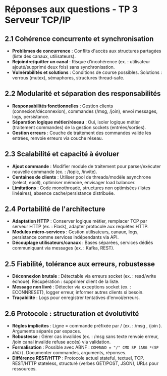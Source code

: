 # Réponses aux questions - TP 3 Serveur TCP/IP

## 2.1 Cohérence concurrente et synchronisation
- **Problèmes de concurrence** : Conflits d'accès aux structures partagées (liste des canaux, utilisateurs).
- **Rejoindre/quitter un canal** : Risque d'incohérence (ex. : utilisateur ajouté/supprimé deux fois) sans synchronisation.
- **Vulnérabilités et solutions** : Conditions de course possibles. Solutions : verrous (mutex), sémaphores, structures thread-safe.

## 2.2 Modularité et séparation des responsabilités
- **Responsabilités fonctionnelles** : Gestion clients (connexion/déconnexion), commandes (/msg, /join), envoi messages, logs, persistance.
- **Séparation logique métier/réseau** : Oui, isoler logique métier (traitement commandes) de la gestion sockets (entrées/sorties).
- **Gestion erreurs** : Couche de traitement des commandes valide les entrées, renvoie erreurs via couche réseau.

## 2.3 Scalabilité et capacité à évoluer
- **Ajout commande** : Modifier module de traitement pour parser/exécuter nouvelle commande (ex. : /topic, /invite).
- **Centaines de clients** : Utiliser pool de threads/modèle asynchrone (select, epoll), optimiser mémoire, envisager load balancer.
- **Limitations** : Code monothreadé, structures non optimisées (listes linéaires), absence cache/persistance distribuée.

## 2.4 Portabilité de l'architecture
- **Adaptation HTTP** : Conserver logique métier, remplacer TCP par serveur HTTP (ex. : Flask), adapter protocole aux requêtes HTTP.
- **Modules micro-services** : Gestion utilisateurs, canaux, logs, persistance comme services indépendants via API.
- **Découplage utilisateurs/canaux** : Bases séparées, services dédiés communiquant via messages (ex. : Kafka, REST).

## 2.5 Fiabilité, tolérance aux erreurs, robustesse
- **Déconnexion brutale** : Détectable via erreurs socket (ex. : read/write échoue). Récupération : supprimer client de la liste.
- **Message non livré** : Détecter via exceptions socket (ex. : ECONNRESET), logger erreur, informer autres clients si besoin.
- **Traçabilité** : Logs pour enregistrer tentatives d'envoi/erreurs.

## 2.6 Protocole : structuration et évolutivité
- **Règles implicites** : Ligne = commande préfixée par / (ex. : /msg <dest> <texte>, /join <canal>). Arguments séparés par espaces.
- **Robustesse** : Gérer cas invalides (ex. : /msg sans texte renvoie erreur, /join canal invalide refuse accès) via validation.
- **Formalisation** : Possible avec ABNF : `COMMAND = "/" CMD SP (ARG *(SP ARG))`. Documenter commandes, arguments, réponses.
- **Différence REST/HTTP** : Protocole actuel stateful, textuel, TCP. REST/HTTP stateless, structuré (verbes GET/POST, JSON), URLs pour ressources.